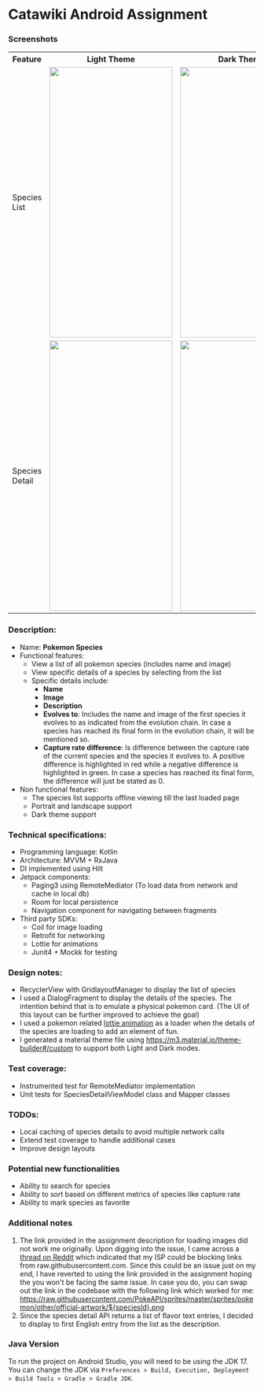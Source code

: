 # Catawiki Android Assignment

### Screenshots
<table>
  <tr>
    <th>Feature</th>
    <th>Light Theme</th>
    <th>Dark Theme</th>
  </tr>
  <tr>
    <td>Species List</td>
    <td><img src=""   height="550"  width="250"/></td>
    <td><img src=""   height="550"  width="250"/></td>
  </tr>
    <tr>
    <td>Species Detail</td>
    <td><img src=""   height="550"  width="250"/></td>
    <td><img src=""   height="550"  width="250"/></td>
  </tr>
</table>

### Description:
- Name: **Pokemon Species**
- Functional features:
    - View a list of all pokemon species (includes name and image)
    - View specific details of a species by selecting from the list
    - Specific details include:
        - **Name**
        - **Image**
        - **Description**
        - **Evolves to**: Includes the name and image of the first species it evolves to as indicated from the evolution chain. In case a species has reached its final form in the evolution chain, it will be mentioned so.
        - **Capture rate difference**: Is difference between the capture rate of the current species and the species it evolves to. A positive difference is highlighted in red while a negative difference is highlighted in green. In case a species has reached its final form, the difference will just be stated as 0.
- Non functional features:
    - The species list supports offline viewing till the last loaded page
    - Portrait and landscape support
    - Dark theme support

### Technical specifications:
- Programming language: Kotlin
- Architecture: MVVM + RxJava
- DI implemented using Hilt
- Jetpack components:
    - Paging3 using RemoteMediator (To load data from network and cache in local db)
    - Room for local persistence
    - Navigation component for navigating between fragments
- Third party SDKs:
    - Coil for image loading
    - Retrofit for networking
    - Lottie for animations
    - Junit4 + Mockk for testing

### Design notes:
- RecyclerView with GridlayoutManager to display the list of species
- I used a DialogFragment to display the details of the species. The intention behind that is to emulate a physical pokemon card. (The UI of this layout can be further improved to achieve the goal)
- I used a pokemon related [lottie animation](https://lottiefiles.com/96855-pokeball-loading-animation) as a loader when the details of the species are loading to add an element of fun.
- I generated a material theme file using https://m3.material.io/theme-builder#/custom to support both Light and Dark modes.

### Test coverage:
- Instrumented test for RemoteMediator implementation
- Unit tests for SpeciesDetailViewModel class and Mapper classes

### TODOs:
- Local caching of species details to avoid multiple network calls
- Extend test coverage to handle additional cases
- Improve design layouts


### Potential new functionalities
- Ability to search for species
- Ability to sort based on different metrics of species like capture rate
- Ability to mark species as favorite

### Additional notes

1. The link provided in the assignment description for loading images did not work me originally. Upon digging into the issue, I came across a [thread on Reddit](https://www.reddit.com/r/webdev/comments/113k71y/why_am_i_getting_this_error_trying_to_get_an/) which indicated that my ISP could be blocking links from raw.githubusercontent.com. Since this could be an issue just on my end, I have reverted to using the link provided in the assignment hoping the you won't be facing the same issue.
   In case you do, you can swap out the link in the codebase with the following link which worked for me:
   https://raw.githubusercontent.com/PokeAPI/sprites/master/sprites/pokemon/other/official-artwork/${speciesId}.png
2. Since the species detail API returns a list of flavor text entries, I decided to display to first English entry from the list as the description.


### Java Version

To run the project on Android Studio, you will need to be using the JDK 17. You can change the JDK via `Preferences > Build, Execution, Deployment > Build Tools > Gradle > Gradle JDK`.

